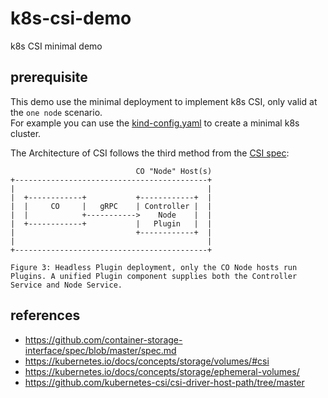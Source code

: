 # k8s-csi-demo

k8s CSI minimal demo

## prerequisite

This demo use the minimal deployment to implement k8s CSI, only valid at the `one node` scenario.  
For example you can use the [kind-config.yaml](/kind-config.yaml) to create a minimal k8s cluster.

The Architecture of CSI follows the third method from the [CSI spec](https://github.com/container-storage-interface/spec/blob/master/spec.md#architecture):  

```
                            CO "Node" Host(s)
+-------------------------------------------+
|                                           |
|  +------------+           +------------+  |
|  |     CO     |   gRPC    | Controller |  |
|  |            +----------->    Node    |  |
|  +------------+           |   Plugin   |  |
|                           +------------+  |
|                                           |
+-------------------------------------------+

Figure 3: Headless Plugin deployment, only the CO Node hosts run
Plugins. A unified Plugin component supplies both the Controller
Service and Node Service.
```

## references

- <https://github.com/container-storage-interface/spec/blob/master/spec.md>
- <https://kubernetes.io/docs/concepts/storage/volumes/#csi>
- <https://kubernetes.io/docs/concepts/storage/ephemeral-volumes/>
- <https://github.com/kubernetes-csi/csi-driver-host-path/tree/master>

